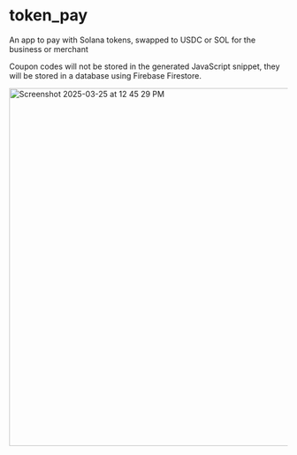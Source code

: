 # token_pay

An app to pay with Solana tokens, swapped to USDC or SOL for the business or merchant

Coupon codes will not be stored in the generated JavaScript snippet, they will be stored in a database using Firebase Firestore.

<img width="648" alt="Screenshot 2025-03-25 at 12 45 29 PM" src="https://github.com/user-attachments/assets/d27a4460-5cc7-40dd-859d-d810b48c9864" />
